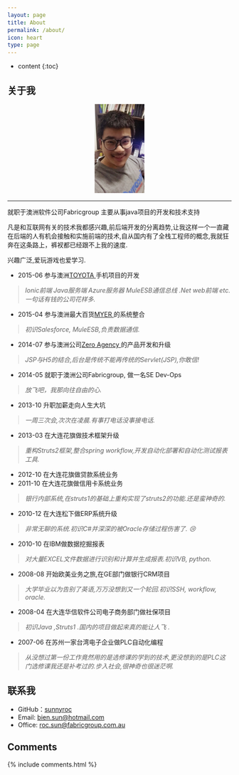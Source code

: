 ```yaml
---
layout: page
title: About
permalink: /about/
icon: heart
type: page
---
```

<style>
.profile{
  height: 200px;
}
.avatar{
  text-align: center;
}
</style>

* content
{:toc}

## 关于我

<div class="avatar">
<img title="Roc" src="../img/profile.jpeg" alt="Roc" class="profile">
<hr>
</div>

就职于澳洲软件公司Fabricgroup 主要从事java项目的开发和技术支持

凡是和互联网有关的技术我都感兴趣,前后端开发的分离趋势,让我这样一个一直藏在后端的人有机会接触和实施前端的技术,自从国内有了全栈工程师的概念,我就狂奔在这条路上，裤衩都已经跟不上我的速度.

兴趣广泛,爱玩游戏也爱学习.



* 2015-06		参与澳洲[TOYOTA ](http://www.toyota.com.au/) 手机项目的开发
>*Ionic前端 Java服务端 Azure服务器 MuleESB通信总线 .Net web前端 etc.一句话有钱的公司花样多.*
* 2015-04		参与澳洲最大百货[MYER ](http://myer.com.au/) 的系统整合
>*初识Salesforce, MuleESB,负责数据通信.*
* 2014-07		参与澳洲公司[Zero Agency ](http://agencyzero.com/) 的产品开发和升级
>*JSP与H5的结合,后台是传统不能再传统的Servlet(JSP),你敢信!*
* 2014-05		就职于澳洲公司Fabricgroup, 做一名SE Dev-Ops
>*放飞吧，我那向往自由的心.*
* 2013-10		升职加薪走向人生大坑
>*一周三次会,次次在凌晨.有事打电话没事接电话.*
* 2013-03		在大连花旗做技术框架升级
>*重构Struts2框架,整合spring workflow,开发自动化部署和自动化测试报表工具.*
* 2012-10		在大连花旗做贷款系统业务
* 2011-10		在大连花旗做信用卡系统业务
>*银行内部系统,在struts1的基础上重构实现了struts2的功能.还是蛮神奇的.*
* 2010-12		在大连松下做ERP系统升级
>*非常无聊的系统.初识C#并深深的被Oracle存储过程伤害了. :cry:*
* 2010-10 	在IBM做数据挖掘报表
>*对大量EXCEL文件数据进行识别和计算并生成报表.初识VB, python.*
* 2008-08 	开始欧美业务之旅,在GE部门做银行CRM项目
>*大学毕业以为告别了英语,万万没想到又一个轮回.初识SSH, workflow, oracle.*
* 2008-04 	在大连华信软件公司电子商务部门做社保项目
>*初识Java ,Struts1 .国内的项目做起来真的能让人飞 .*
* 2007-06 	在苏州一家台湾电子企业做PLC自动化编程
>*从没想过第一份工作竟然用的是选修课的学到的技术,更没想到的是PLC这门选修课我还是补考过的.步入社会,很神奇也很迷茫啊.*

## 联系我

* GitHub：[sunnyroc](https://github.com/sunnyroc)
* Email: bien.sun@hotmail.com
* Office:	roc.sun@fabricgroup.com.au

## Comments

{% include comments.html %}
